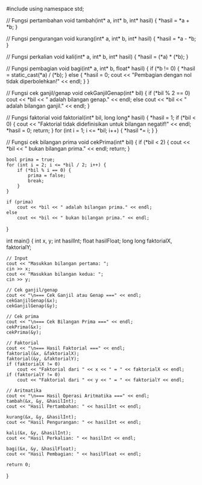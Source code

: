 #include <iostream>
using namespace std;

// Fungsi pertambahan
void tambah(int* a, int* b, int* hasil) {
    *hasil = *a + *b;
}

// Fungsi pengurangan
void kurang(int* a, int* b, int* hasil) {
    *hasil = *a - *b;
}

// Fungsi perkalian
void kali(int* a, int* b, int* hasil) {
    *hasil = (*a) * (*b);
}

// Fungsi pembagian
void bagi(int* a, int* b, float* hasil) {
    if (*b != 0) {
        *hasil = static_cast<float>(*a) / (*b);
    } else {
        *hasil = 0;
        cout << "Pembagian dengan nol tidak diperbolehkan!" << endl;
    }
}

// Fungsi cek ganjil/genap
void cekGanjilGenap(int* bil) {
    if (*bil % 2 == 0)
        cout << *bil << " adalah bilangan genap." << endl;
    else
        cout << *bil << " adalah bilangan ganjil." << endl;
}

// Fungsi faktorial
void faktorial(int* bil, long long* hasil) {
    *hasil = 1;
    if (*bil < 0) {
        cout << "Faktorial tidak didefinisikan untuk bilangan negatif!" << endl;
        *hasil = 0;
        return;
    }
    for (int i = 1; i <= *bil; i++) {
        *hasil *= i;
    }
}

// Fungsi cek bilangan prima
void cekPrima(int* bil) {
    if (*bil < 2) {
        cout << *bil << " bukan bilangan prima." << endl;
        return;
    }

    bool prima = true;
    for (int i = 2; i <= *bil / 2; i++) {
        if (*bil % i == 0) {
            prima = false;
            break;
        }
    }

    if (prima)
        cout << *bil << " adalah bilangan prima." << endl;
    else
        cout << *bil << " bukan bilangan prima." << endl;
}

int main() {
    int x, y;
    int hasilInt;
    float hasilFloat;
    long long faktorialX, faktorialY;

    // Input
    cout << "Masukkan bilangan pertama: ";
    cin >> x;
    cout << "Masukkan bilangan kedua: ";
    cin >> y;

    // Cek ganjil/genap
    cout << "\n=== Cek Ganjil atau Genap ===" << endl;
    cekGanjilGenap(&x);
    cekGanjilGenap(&y);

    // Cek prima
    cout << "\n=== Cek Bilangan Prima ===" << endl;
    cekPrima(&x);
    cekPrima(&y);

    // Faktorial
    cout << "\n=== Hasil Faktorial ===" << endl;
    faktorial(&x, &faktorialX);
    faktorial(&y, &faktorialY);
    if (faktorialX != 0)
        cout << "Faktorial dari " << x << " = " << faktorialX << endl;
    if (faktorialY != 0)
        cout << "Faktorial dari " << y << " = " << faktorialY << endl;

    // Aritmatika
    cout << "\n=== Hasil Operasi Aritmatika ===" << endl;
    tambah(&x, &y, &hasilInt);
    cout << "Hasil Pertambahan: " << hasilInt << endl;

    kurang(&x, &y, &hasilInt);
    cout << "Hasil Pengurangan: " << hasilInt << endl;

    kali(&x, &y, &hasilInt);
    cout << "Hasil Perkalian: " << hasilInt << endl;

    bagi(&x, &y, &hasilFloat);
    cout << "Hasil Pembagian: " << hasilFloat << endl;

    return 0;
}
